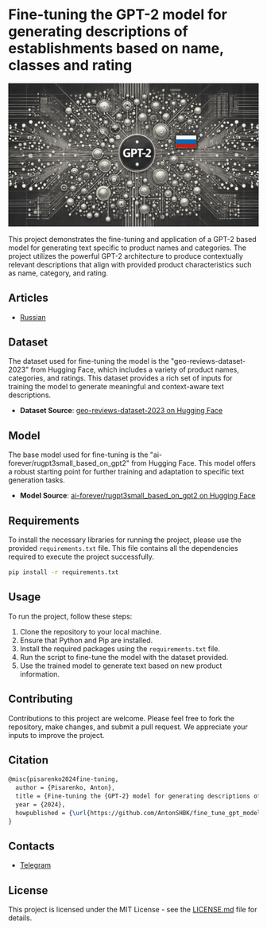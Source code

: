 # Fine-tuning the GPT-2 model for generating descriptions of establishments based on name, classes and rating

<p align="center">
  <img src="./docs//preview.png" alt="Симуляция проекта" width="900">
</p>

This project demonstrates the fine-tuning and application of a GPT-2 based model for generating text specific to product names and categories. The project utilizes the powerful GPT-2 architecture to produce contextually relevant descriptions that align with provided product characteristics such as name, category, and rating.

## Articles

- [Russian](docs/article_ru.md)

## Dataset

The dataset used for fine-tuning the model is the "geo-reviews-dataset-2023" from Hugging Face, which includes a variety of product names, categories, and ratings. This dataset provides a rich set of inputs for training the model to generate meaningful and context-aware text descriptions.

- **Dataset Source**: [geo-reviews-dataset-2023 on Hugging Face](https://huggingface.co/datasets/d0rj/geo-reviews-dataset-2023?row=1)

## Model

The base model used for fine-tuning is the "ai-forever/rugpt3small_based_on_gpt2" from Hugging Face. This model offers a robust starting point for further training and adaptation to specific text generation tasks.

- **Model Source**: [ai-forever/rugpt3small_based_on_gpt2 on Hugging Face](https://huggingface.co/ai-forever/rugpt3small_based_on_gpt2)

## Requirements

To install the necessary libraries for running the project, please use the provided `requirements.txt` file. This file contains all the dependencies required to execute the project successfully.

```bash
pip install -r requirements.txt
```

## Usage

To run the project, follow these steps:

1. Clone the repository to your local machine.
2. Ensure that Python and Pip are installed.
3. Install the required packages using the `requirements.txt` file.
4. Run the script to fine-tune the model with the dataset provided.
5. Use the trained model to generate text based on new product information.

## Contributing

Contributions to this project are welcome. Please feel free to fork the repository, make changes, and submit a pull request. We appreciate your inputs to improve the project.

## Citation

```latex
@misc{pisarenko2024fine-tuning,
  author = {Pisarenko, Anton},
  title = {Fine-tuning the {GPT-2} model for generating descriptions of establishments based on type and rating},
  year = {2024},
  howpublished = {\url{https://github.com/AntonSHBK/fine_tune_gpt_model}},
}
```

## Contacts

* [Telegram](https://t.me/antonSHBK)

## License

This project is licensed under the MIT License - see the [LICENSE.md](LICENSE.md) file for details.